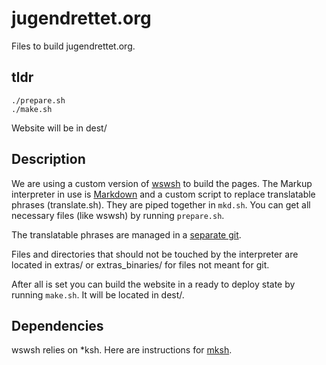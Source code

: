 # jugendrettet.org

Files to build jugendrettet.org.

## tldr

```
./prepare.sh
./make.sh
```
Website will be in dest/

## Description

We are using a custom version of [wswsh](https://github.com/Ypnose/wswsh) to build the pages.
The Markup interpreter in use is [Markdown](https://daringfireball.net/projects/markdown/)
and a custom script to replace translatable phrases (translate.sh).
They are piped together in `mkd.sh`.
You can get all necessary files (like wswsh) by running `prepare.sh`.

The translatable phrases are managed in a [separate git](https://github.com/JugendRettet/translations).

Files and directories that should not be touched by the interpreter are located in extras/ or
extras_binaries/ for files not meant for git.

After all is set you can build the website in a ready to deploy state by running `make.sh`.
It will be located in dest/.

## Dependencies

wswsh relies on *ksh. Here are instructions for [mksh](https://www.mirbsd.org/mksh.htm#build).
